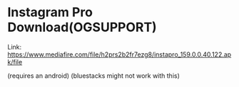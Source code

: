 # Instagram Pro Download(OGSUPPORT)
Link: https://www.mediafire.com/file/h2prs2b2fr7ezg8/instapro_159.0.0.40.122.apk/file

(requires an android)
(bluestacks might not work with this)
